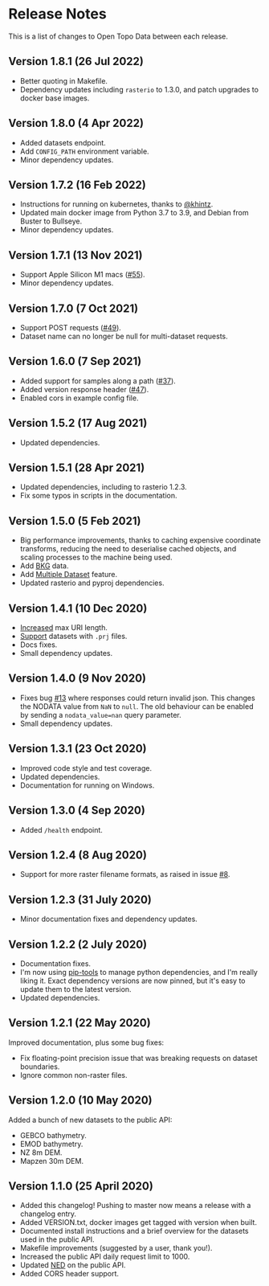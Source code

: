 # Release Notes

This is a list of changes to Open Topo Data between each release.

## Version 1.8.1 (26 Jul 2022)

* Better quoting in Makefile.
* Dependency updates including `rasterio` to 1.3.0, and patch upgrades to docker base images.


## Version 1.8.0 (4 Apr 2022)

* Added datasets endpoint.
* Add `CONFIG_PATH` environment variable.
* Minor dependency updates.


## Version 1.7.2 (16 Feb 2022)

* Instructions for running on kubernetes, thanks to [@khintz](https://github.com/khintz).
* Updated main docker image from Python 3.7 to 3.9, and Debian from Buster to Bullseye.
* Minor dependency updates.


## Version 1.7.1 (13 Nov 2021)

* Support Apple Silicon M1 macs ([#55](https://github.com/ajnisbet/opentopodata/issues/55)).
* Minor dependency updates.


## Version 1.7.0 (7 Oct 2021)

* Support POST requests ([#49](https://github.com/ajnisbet/opentopodata/issues/49)).
* Dataset name can no longer be null for multi-dataset requests.



## Version 1.6.0 (7 Sep 2021)

* Added support for samples along a path ([#37](https://github.com/ajnisbet/opentopodata/issues/37)).
* Added version response header ([#47](https://github.com/ajnisbet/opentopodata/issues/47)).
* Enabled cors in example config file.

## Version 1.5.2 (17 Aug 2021)

* Updated dependencies.


## Version 1.5.1 (28 Apr 2021)

* Updated dependencies, including to rasterio 1.2.3.
* Fix some typos in scripts in the documentation.

## Version 1.5.0 (5 Feb 2021)

* Big performance improvements, thanks to caching expensive coordinate transforms, reducing the need to deserialise cached objects, and scaling processes to the machine being used.
* Add [BKG](datasets/bkg.md) data.
* Add [Multiple Dataset](notes/multiple-datasets.md) feature.
* Updated rasterio and pyproj dependencies.


## Version 1.4.1 (10 Dec 2020)

* [Increased](https://github.com/ajnisbet/opentopodata/issues/21) max URI length.
* [Support](https://github.com/ajnisbet/opentopodata/issues/19#issuecomment-741858650) datasets with `.prj` files.
* Docs fixes. 
* Small dependency updates.


## Version 1.4.0 (9 Nov 2020)

* Fixes bug [#13](https://github.com/ajnisbet/opentopodata/issues/13) where responses could return invalid json. This changes the NODATA value from `NaN` to `null`. The old behaviour can be enabled by sending a `nodata_value=nan` query parameter.
* Small dependency updates.

## Version 1.3.1 (23 Oct 2020)

* Improved code style and test coverage.
* Updated dependencies.
* Documentation for running on Windows.



## Version 1.3.0 (4 Sep 2020)

* Added `/health` endpoint.


## Version 1.2.4 (8 Aug 2020)

* Support for more raster filename formats, as raised in issue [#8](https://github.com/ajnisbet/opentopodata/issues/8).


## Version 1.2.3 (31 July 2020)

* Minor documentation fixes and dependency updates.


## Version 1.2.2 (2 July 2020)

* Documentation fixes.
* I'm now using [pip-tools](https://github.com/jazzband/pip-tools) to manage python dependencies, and I'm really liking it. Exact dependency versions are now pinned, but it's easy to update them to the latest version.
* Updated dependencies. 


## Version 1.2.1 (22 May 2020)

Improved documentation, plus some bug fixes:

* Fix floating-point precision issue that was breaking requests on dataset boundaries.
* Ignore common non-raster files.


## Version 1.2.0 (10 May 2020)

Added a bunch of new datasets to the public API:

* GEBCO bathymetry.
* EMOD bathymetry.
* NZ 8m DEM.
* Mapzen 30m DEM.


## Version 1.1.0 (25 April 2020)

* Added this changelog! Pushing to master now means a release with a changelog entry.
* Added VERSION.txt, docker images get tagged with version when built.
* Documented install instructions and a brief overview for the datasets used in the public API.
* Makefile improvements (suggested by a user, thank you!).
* Increased the public API daily request limit to 1000.
* Updated [NED](/datasets/ned/) on the public API.
* Added CORS header support.

